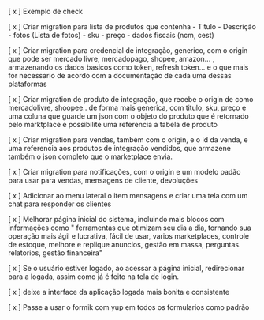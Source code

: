 [ x ] Exemplo de check

[ x ] Criar migration para lista de produtos que contenha - Titulo - Descrição - fotos (Lista de fotos) - sku - preço - dados fiscais (ncm, cest)

[ x ] Criar migration para credencial de integração, generico, com o origin que pode ser mercado livre, mercadopago, shopee, amazon... , armazenando os dados basicos como token, refresh token... e o que mais for necessario de acordo com a documentação de cada uma dessas plataformas

[ x ] Criar migration de produto de integração, que recebe o origin de como mercadolivre, shoopee.. de forma mais generica, com titulo, sku, preço e uma coluna que guarde um json com o objeto do produto que é retornado pelo marktplace e possibilite uma referencia a tabela de produto

[ x ] Criar migration para vendas, também com o origin, e o id da venda, e uma referencia aos produtos de integração vendidos, que armazene também o json completo que o marketplace envia.

[ x ] Criar migration para notificações, com o origin e um modelo padão para usar para vendas, mensagens de cliente, devoluções

[ x ] Adicionar ao menu lateral o item mensagens e criar uma tela com um chat para responder os clientes

[ x ] Melhorar página inicial do sistema, incluindo mais blocos com informações como " ferramentas que otimizam seu dia a dia, tornando sua operação mais ágil e lucrativa, fácil de usar, varios marketplaces, controle de estoque, melhore e replique anuncios, gestão em massa, perguntas. relatorios, gestão financeira"

[ x ] Se o usuário estiver logado, ao acessar a página inicial, redirecionar para a logada, assim como já é feito na tela de login.

[ x ] deixe a interface da aplicação logada mais bonita e consistente

[ x ] Passe a usar o formik com yup em todos os formularios como padrão
